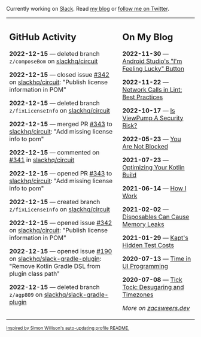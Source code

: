 Currently working on [Slack](https://slack.com/). Read [my blog](https://zacsweers.dev/) or [follow me on Twitter](https://twitter.com/ZacSweers).

<table><tr><td valign="top" width="60%">

## GitHub Activity
<!-- githubActivity starts -->
**2022-12-15** — deleted branch `z/composeBom` on [slackhq/circuit](https://github.com/slackhq/circuit)

**2022-12-15** — closed issue [#342](https://github.com/slackhq/circuit/issues/342) on [slackhq/circuit](https://github.com/slackhq/circuit): "Publish license information in POM"

**2022-12-15** — deleted branch `z/fixLicenseInfo` on [slackhq/circuit](https://github.com/slackhq/circuit)

**2022-12-15** — merged PR [#343](https://github.com/slackhq/circuit/pull/343) to [slackhq/circuit](https://github.com/slackhq/circuit): "Add missing license info to pom"

**2022-12-15** — commented on [#341](https://github.com/slackhq/circuit/pull/341#issuecomment-1353765403) in [slackhq/circuit](https://github.com/slackhq/circuit)

**2022-12-15** — opened PR [#343](https://github.com/slackhq/circuit/pull/343) to [slackhq/circuit](https://github.com/slackhq/circuit): "Add missing license info to pom"

**2022-12-15** — created branch `z/fixLicenseInfo` on [slackhq/circuit](https://github.com/slackhq/circuit)

**2022-12-15** — opened issue [#342](https://github.com/slackhq/circuit/issues/342) on [slackhq/circuit](https://github.com/slackhq/circuit): "Publish license information in POM"

**2022-12-15** — opened issue [#190](https://github.com/slackhq/slack-gradle-plugin/issues/190) on [slackhq/slack-gradle-plugin](https://github.com/slackhq/slack-gradle-plugin): "Remove Kotlin Gradle DSL from plugin class path"

**2022-12-15** — deleted branch `z/agp809` on [slackhq/slack-gradle-plugin](https://github.com/slackhq/slack-gradle-plugin)
<!-- githubActivity ends -->
</td><td valign="top" width="40%">

## On My Blog
<!-- blog starts -->
**2022-11-30** — [Android Studio's "I'm Feeling Lucky" Button](https://www.zacsweers.dev/android-studios-im-feeling-lucky-button/)

**2022-11-22** — [Network Calls in Lint: Best Practices](https://www.zacsweers.dev/network-calls-in-lint-best-practices/)

**2022-10-17** — [Is ViewPump A Security Risk?](https://www.zacsweers.dev/is-viewpump-a-security-risk/)

**2022-05-23** — [You Are Not Blocked](https://www.zacsweers.dev/you-are-not-blocked/)

**2021-07-23** — [Optimizing Your Kotlin Build](https://www.zacsweers.dev/optimizing-your-kotlin-build/)

**2021-06-14** — [How I Work](https://www.zacsweers.dev/how-i-work/)

**2021-02-02** — [Disposables Can Cause Memory Leaks](https://www.zacsweers.dev/disposables-can-cause-memory-leaks/)

**2021-01-29** — [Kapt's Hidden Test Costs](https://www.zacsweers.dev/kapts-hidden-test-costs/)

**2020-07-13** — [Time in UI Programming](https://www.zacsweers.dev/time-in-ui/)

**2020-07-08** — [Tick Tock: Desugaring and Timezones](https://www.zacsweers.dev/ticktock-desugaring-timezones/)
<!-- blog ends -->
_More on [zacsweers.dev](https://zacsweers.dev/)_
</td></tr></table>

<sub><a href="https://simonwillison.net/2020/Jul/10/self-updating-profile-readme/">Inspired by Simon Willison's auto-updating profile README.</a></sub>